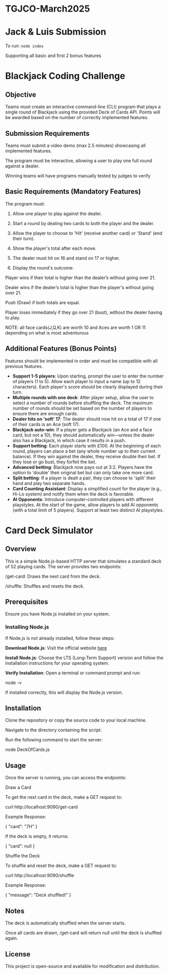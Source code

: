 # TGJCO-March2025

# Jack & Luis Submission

To run: `node index` 

Supporting all basic and first 2 bonus features

# Blackjack Coding Challenge

## Objective

Teams must create an interactive command-line (CLI) program that plays a single round of Blackjack using the provided Deck of Cards API. Points will be awarded based on the number of correctly implemented features.


## Submission Requirements

Teams must submit a video demo (max 2.5 minutes) showcasing all implemented features.

The program must be interactive, allowing a user to play one full round against a dealer.

Winning teams will have programs manually tested by judges to verify 

## Basic Requirements (Mandatory Features)

The program must:

1. Allow one player to play against the dealer.

2. Start a round by dealing two cards to both the player and the dealer.

3. Allow the player to choose to 'Hit' (receive another card) or 'Stand' (end their turn).

4. Show the player's total after each move.

5. The dealer must hit on 16 and stand on 17 or higher.

6. Display the round's outcome:

Player wins if their total is higher than the dealer’s without going over 21.

Dealer wins if the dealer’s total is higher than the player's without going over 21.

Push (Draw) if both totals are equal.

Player loses immediately if they go over 21 (bust), without the dealer having to play.

NOTE: all face cards(J,Q,K) are worth 10 and Aces are worth 1 OR 11 depending on what is most adventurous

## Additional Features (Bonus Points)

Features should be implemented in order and must be compatible with all previous features.

- **Support 1-5 players**: Upon starting, prompt the user to enter the number of players (1 to 5). Allow each player to input a name (up to 12 characters). Each player's score should be clearly displayed during their turn.
- **Multiple rounds with one deck**: After player setup, allow the user to select a number of rounds before shuffling the deck. The maximum number of rounds should be set based on the number of players to ensure there are enough cards.
- **Dealer hits on 'soft' 17**: The dealer should now hit on a total of 17 if one of their cards is an Ace (soft 17).
- **Blackjack auto-win**: If a player gets a Blackjack (an Ace and a face card, but not a 10), they should automatically win—unless the dealer also has a Blackjack, in which case it results in a push.
- **Support betting**: Each player starts with £100. At the beginning of each round, players can place a bet (any whole number up to their current balance). If they win against the dealer, they receive double their bet. If they lose or go bust, they forfeit the bet.
- **Advanced betting**: Blackjack now pays out at 3:2. Players have the option to 'double' their original bet but can only take one more card.
- **Split betting**: If a player is dealt a pair, they can choose to 'split' their hand and play two separate hands.
- **Card Counting Assistant**: Display a simplified count for the player (e.g., Hi-Lo system) and notify them when the deck is favorable.
- **AI Opponents**: Introduce computer-controlled players with different playstyles. At the start of the game, allow players to add AI opponents (with a total limit of 5 players). Support at least two distinct AI playstyles.


# Card Deck Simulator

## Overview

This is a simple Node.js-based HTTP server that simulates a standard deck of 52 playing cards. The server provides two endpoints:

/get-card: Draws the next card from the deck.

/shuffle: Shuffles and resets the deck.

## Prerequisites

Ensure you have Node.js installed on your system.

### Installing Node.js

If Node.js is not already installed, follow these steps:

**Download Node.js**: Visit the official website [here](https://nodejs.org/)

**Install Node.js**: Choose the LTS (Long-Term Support) version and follow the installation instructions for your operating system.

**Verify Installation**: Open a terminal or command prompt and run:

node -v

If installed correctly, this will display the Node.js version.

## Installation

Clone the repository or copy the source code to your local machine.

Navigate to the directory containing the script.

Run the following command to start the server:

node DeckOfCards.js

## Usage

Once the server is running, you can access the endpoints:

Draw a Card

To get the next card in the deck, make a GET request to:

curl http://localhost:9090/get-card

Example Response:

{
"card": "7H"
}

If the deck is empty, it returns:

{
"card": null
}

Shuffle the Deck

To shuffle and reset the deck, make a GET request to:

curl http://localhost:9090/shuffle

Example Response:

{
"message": "Deck shuffled!"
}

## Notes

The deck is automatically shuffled when the server starts.

Once all cards are drawn, /get-card will return null until the deck is shuffled again.

## License

This project is open-source and available for modification and distribution.
